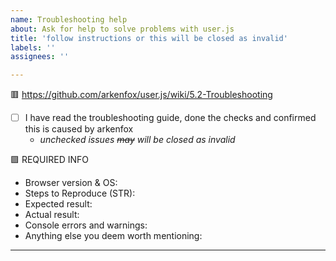 ```yaml
---
name: Troubleshooting help
about: Ask for help to solve problems with user.js
title: 'follow instructions or this will be closed as invalid'
labels: ''
assignees: ''

---
```


<!--

Issues will be closed as invalid if you do not troubleshoot first, or if you ignore the required info in the template.

We do not support forks or no-longer supported releases.

-->


🟥 https://github.com/arkenfox/user.js/wiki/5.2-Troubleshooting
- [ ] I have read the troubleshooting guide, done the checks and confirmed this is caused by arkenfox
   - _unchecked issues ~~may~~ will be closed as invalid_

🟪 REQUIRED INFO
  - Browser version & OS:
  - Steps to Reproduce (STR):
  - Expected result:
  - Actual result:
  - Console errors and warnings:
  - Anything else you deem worth mentioning:

---

